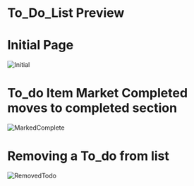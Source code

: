 # To_Do_List Preview
# Initial Page
![Initial](https://user-images.githubusercontent.com/62885871/88095963-8d64cf00-cbb3-11ea-9a76-040a51ab4ded.png)

# To_do Item Market Completed moves to completed section
![MarkedComplete](https://user-images.githubusercontent.com/62885871/88095970-9190ec80-cbb3-11ea-891d-1e20e3eba28c.png)

# Removing a To_do from list
![RemovedTodo](https://user-images.githubusercontent.com/62885871/88095978-948bdd00-cbb3-11ea-9ce7-5a806705a347.png)
